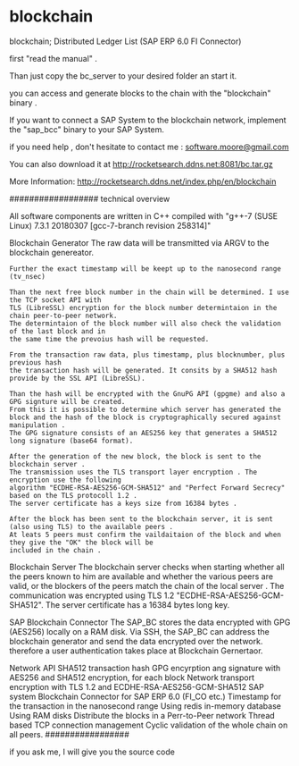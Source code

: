 # blockchain
blockchain;  Distributed Ledger List (SAP ERP 6.0 FI Connector)



first "read the manual" .

Than just copy the bc_server to your desired folder an start it.

you can access and generate blocks to the chain with the "blockchain" binary .

If you want to connect a SAP System to the blockchain network, implement the
"sap_bcc" binary to your SAP System.

if you need help , don't hesitate to contact me : 
software.moore@gmail.com

You can also download it at http://rocketsearch.ddns.net:8081/bc.tar.gz

More Information:
http://rocketsearch.ddns.net/index.php/en/blockchain

##################
technical overview

All software components are written in C++ compiled with "g++-7 (SUSE Linux) 7.3.1 20180307 [gcc-7-branch revision 258314]"

Blockchain Generator
	The raw data will be transmitted via ARGV to the blockchain genereator.

	Further the exact timestamp will be keept up to the nanosecond range (tv_nsec)

	Than the next free block number in the chain will be determined. I use the TCP socket API with
	TLS (LibreSSL) encryption for the block number determintaion in the chain peer-to-peer network.
	The determintaion of the block number will also check the validation of the last block and in 
	the same time the prevoius hash will be requested.

	From the transaction raw data, plus timestamp, plus blocknumber, plus previous hash 
	the transaction hash will be generated. It consits by a SHA512 hash provide by the SSL API (LibreSSL).

	Than the hash will be encrypted with the GnuPG API (gpgme) and also a GPG signture will be created.
	From this it is possible to determine which server has generated the block and the hash of the block is cryptographically secured against manipulation .
	The GPG signature consists of an AES256 key that generates a SHA512 long signature (base64 format).

	After the generation of the new block, the block is sent to the blockchain server .
	The transmission uses the TLS transport layer encryption . The encryption use the following
	algorithm "ECDHE-RSA-AES256-GCM-SHA512" and "Perfect Forward Secrecy" based on the TLS protocoll 1.2 .
	The server certificate has a keys size from 16384 bytes .

	After the block has been sent to the blockchain server, it is sent (also using TLS) to the available peers .
	At leats 5 peers must confirm the vaildaitaion of the block and when they give the "OK" the block will be
	included in the chain .

Blockchain Server
	The blockchain server checks when starting whether all the peers known to him are available and whether the various peers are valid, or
	the blockers of the peers match the chain of the local server .
	The communication was encrypted using TLS 1.2 "ECDHE-RSA-AES256-GCM-SHA512".
	The server certificate has a 16384 bytes long key.

SAP Blockchain Connector
	The SAP_BC stores the data encrypted with GPG (AES256) locally on a RAM disk.
	Via SSH, the SAP_BC can address the blockchain generator and send the data encrypted over the network.
	therefore a user authentication takes place at Blockchain Gernertaor.

Network API
	SHA512 transaction hash
	GPG encyrption ang signature with AES256 and SHA512 encryption, for each block
	Network transport encryption with TLS 1.2 and ECDHE-RSA-AES256-GCM-SHA512
	SAP system Blockchain Connector for SAP ERP 6.0 (FI_CO etc.)
	Timestamp for the transaction in the nanosecond range
	Using redis in-memory database
	Using RAM disks
	Distribute the blocks in a Perr-to-Peer network
	Thread based TCP connection management
	Cyclic validation of the whole chain on all peers.
#################

if you ask me, I will give you the source code
